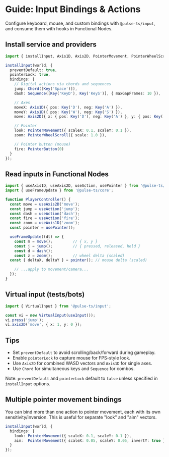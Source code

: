 # Guide: Input Bindings & Actions

Configure keyboard, mouse, and custom bindings with `@pulse-ts/input`, and consume them with hooks in Functional Nodes.

## Install service and providers

```ts
import { installInput, Axis1D, Axis2D, PointerMovement, PointerWheelScroll, PointerButton, Key, Chord, Sequence } from '@pulse-ts/input';

installInput(world, {
  preventDefault: true,
  pointerLock: true,
  bindings: {
    // Digital actions via chords and sequences
    jump: Chord([Key('Space')]),
    dash: Sequence([Key('KeyD'), Key('KeyS')], { maxGapFrames: 10 }),

    // Axes
    moveX: Axis1D({ pos: Key('D'), neg: Key('A') }),
    moveY: Axis1D({ pos: Key('W'), neg: Key('S') }),
    move: Axis2D({ x: { pos: Key('D'), neg: Key('A') }, y: { pos: Key('W'), neg: Key('S') } }),

    // Pointer
    look: PointerMovement({ scaleX: 0.1, scaleY: 0.1 }),
    zoom: PointerWheelScroll({ scale: 1.0 }),

    // Pointer button (mouse)
    fire: PointerButton(0)
  }
});
```

## Read inputs in Functional Nodes

```ts
import { useAxis1D, useAxis2D, useAction, usePointer } from '@pulse-ts/input';
import { useFrameUpdate } from '@pulse-ts/core';

function PlayerController() {
  const move = useAxis2D('move');
  const jump = useAction('jump');
  const dash = useAction('dash');
  const fire = useAction('fire');
  const zoom = useAxis1D('zoom');
  const pointer = usePointer();

  useFrameUpdate((dt) => {
    const m = move();         // { x, y }
    const j = jump();         // { pressed, released, held }
    const d = dash();
    const z = zoom();         // wheel delta (scaled)
  const { deltaX, deltaY } = pointer(); // mouse delta (scaled)

    // ...apply to movement/camera...
  });
}
```

## Virtual input (tests/bots)

```ts
import { VirtualInput } from '@pulse-ts/input';

const vi = new VirtualInput(useInput());
vi.press('jump');
vi.axis2D('move', { x: 1, y: 0 });
```

## Tips

- Set `preventDefault` to avoid scrolling/back/forward during gameplay.
- Enable `pointerLock` to capture mouse for FPS-style look.
- Use `Axis2D` for combined WASD vectors and `Axis1D` for single axes.
- Use `Chord` for simultaneous keys and `Sequence` for combos.

Note: `preventDefault` and `pointerLock` default to `false` unless specified in `installInput` options.

## Multiple pointer movement bindings

You can bind more than one action to pointer movement, each with its own sensitivity/inversion. This is useful for separate "look" and "aim" vectors.

```ts
installInput(world, {
  bindings: {
    look: PointerMovement({ scaleX: 0.1, scaleY: 0.1 }),
    aim:  PointerMovement({ scaleX: 0.05, scaleY: 0.05, invertY: true }),
  }
});
```

